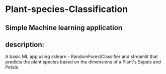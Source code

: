 # Plant-species-Classification
Simple Machine learning application
---
## description:
A basic ML app using sklearn - RandomForestClassifier and streamlit that predicts the plant species based on the dimensions of a Plant's Sepals and Petals
